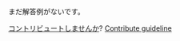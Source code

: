 
まだ解答例がないです。

[コントリビュートしませんか](https://github.com/BFEdev/BFE.dev-solutions/blob/main/quiz/string-raw_ja.md)?  [Contribute guideline](https://github.com/BFEdev/BFE.dev-solutions#how-to-contribute)
